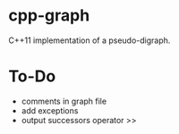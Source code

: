 # cpp-graph
C++11 implementation of a pseudo-digraph.

# To-Do
- comments in graph file
- add exceptions
- output successors operator >>